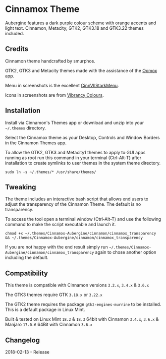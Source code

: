 # Cinnamox Theme

Aubergine features a dark purple colour scheme with orange accents and light text. Cinnamon, Metacity, GTK2, GTK3.18 and GTK3.22 themes included.


## Credits

Cinnamon theme handcrafted by smurphos.

GTK2, GTK3 and Metacity themes made with the assistance of the [Oomox](https://github.com/actionless/oomox) app.

Menu in screenshots is the excellent [CinnVIIStarkMenu](https://cinnamon-spices.linuxmint.com/applets/view/281).

Icons in screenshots are from [Vibrancy Colours](http://www.ravefinity.com/p/vibrancy-colors-gtk-icon-theme.html).


## Installation

Install via Cinnamon's Themes app or download and unzip into your `~/.themes` directory.

Select the Cinnamox theme as your Desktop, Controls and Window Borders in the Cinnamon Themes app.

To allow the GTK2, GTK3 and Metacity1 themes to apply to GUI apps running as root run this command in your terminal (Ctrl-Alt-T) after installation to create symlinks to user themes in the system theme directory.

`sudo ln -s ~/.themes/* /usr/share/themes/`


## Tweaking

The theme includes an interactive bash script that allows end users to adjust the transparency of the Cinnamon Theme. The default is no transparency.

To access the tool open a terminal window (Ctrl-Alt-T) and use the following command to make the script executable and launch it. 

`chmod +x ~/.themes/Cinnamox-Aubergine/cinnamon/cinnamox_transparency && ~/.themes/Cinnamox-Aubergine/cinnamon/cinnamox_transparency`

If you are not happy with the end result simply run `~/.themes/Cinnamox-Aubergine/cinnamon/cinnamox_transparency` again to chose another option including the default.


## Compatibility

This theme is compatible with Cinnamon versions `3.2.x`, `3.4.x` & `3.6.x`

The GTK3 themes require GTK `3.18.x` or `3.22.x`

The GTK2 theme requires the package `gtk2-engines-murrine` to be installed. This is a default package in Linux Mint.

Built & tested on Linux Mint `18.2` & `18.3` 64bit with Cinnamon `3.4.x`, `3.6.x` & Manjaro `17.0.6` 64Bit with Cinnamon `3.6.x`


## Changelog

2018-02-13 - Release
